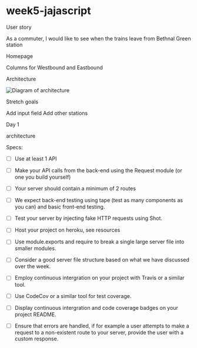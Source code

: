 # week5-jajascript

User story

As a commuter, I would like to see when the trains leave from Bethnal Green station

Homepage

Columns for Westbound and Eastbound

Architecture

![Diagram of architecture]()

Stretch goals

Add input field
Add other stations

Day 1

architecture

Specs:

- [ ] Use at least 1 API
- [ ] Make your API calls from the back-end using the Request module (or one you build yourself)

- [ ] Your server should contain a minimum of 2 routes

- [ ] We expect back-end testing using tape (test as many components as you can) and basic front-end testing.

- [ ] Test your server by injecting fake HTTP requests using Shot.

- [ ] Host your project on heroku, see resources

- [ ] Use module.exports and require to break a single large server file into smaller modules.

- [ ] Consider a good server file structure based on what we have discussed over the week.

- [ ] Employ continuous intergration on your project with Travis or a similar tool.

- [ ] Use CodeCov or a similar tool for test coverage.

- [ ] Display continuous intergration and code coverage badges on your project README.

- [ ] Ensure that errors are handled, if for example a user attempts to make a request to a non-existent route to your server, provide the user with a custom response.
